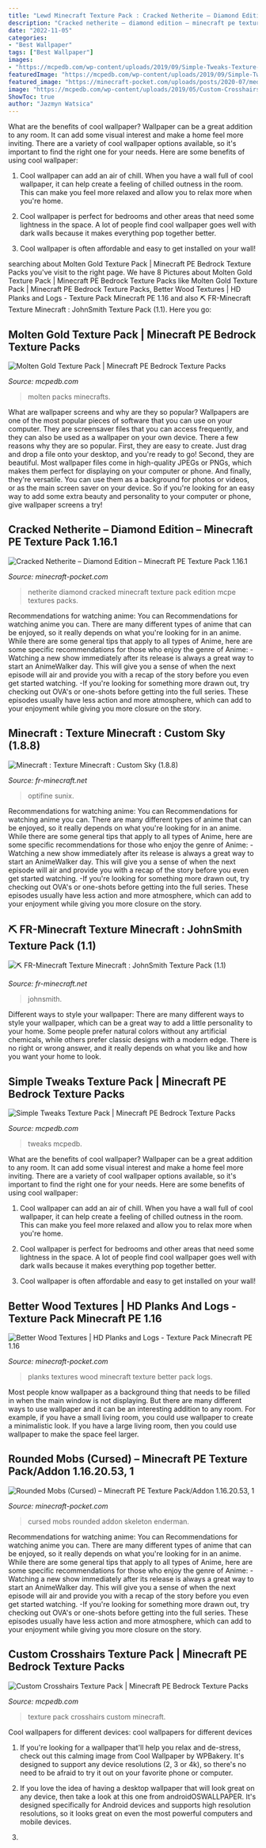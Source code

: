 ```yaml
---
title: "Lewd Minecraft Texture Pack : Cracked Netherite – Diamond Edition – Minecraft Pe Texture Pack 1.16.1"
description: "Cracked netherite – diamond edition – minecraft pe texture pack 1.16.1"
date: "2022-11-05"
categories:
- "Best Wallpaper"
tags: ["Best Wallpaper"]
images:
- "https://mcpedb.com/wp-content/uploads/2019/09/Simple-Tweaks-Texture-Pack4-1024x574.jpg"
featuredImage: "https://mcpedb.com/wp-content/uploads/2019/09/Simple-Tweaks-Texture-Pack4-1024x574.jpg"
featured_image: "https://minecraft-pocket.com/uploads/posts/2020-07/medium/1595491283_rounded-mobs-cursed-texture-pack_6.png"
image: "https://mcpedb.com/wp-content/uploads/2019/05/Custom-Crosshairs-Texture-Pack3-1024x573.jpg"
ShowToc: true
author: "Jazmyn Watsica"
---
```



What are the benefits of cool wallpaper?
Wallpaper can be a great addition to any room. It can add some visual interest and make a home feel more inviting. There are a variety of cool wallpaper options available, so it's important to find the right one for your needs. Here are some benefits of using cool wallpaper: 
1. Cool wallpaper can add an air of chill. When you have a wall full of cool wallpaper, it can help create a feeling of chilled outness in the room. This can make you feel more relaxed and allow you to relax more when you're home. 

2. Cool wallpaper is perfect for bedrooms and other areas that need some lightness in the space. A lot of people find cool wallpaper goes well with dark walls because it makes everything pop together better. 

3. Cool wallpaper is often affordable and easy to get installed on your wall!

	

		
searching about Molten Gold Texture Pack | Minecraft PE Bedrock Texture Packs you've visit to the right page. We have 8 Pictures about Molten Gold Texture Pack | Minecraft PE Bedrock Texture Packs like Molten Gold Texture Pack | Minecraft PE Bedrock Texture Packs, Better Wood Textures | HD Planks and Logs - Texture Pack Minecraft PE 1.16 and also ⛏️ FR-Minecraft Texture Minecraft : JohnSmith Texture Pack (1.1). Here you go:
		
    
## Molten Gold Texture Pack | Minecraft PE Bedrock Texture Packs

<img loading=lazy src="https://mcpedb.com/wp-content/uploads/2020/04/Molten-Gold-Texture-Pack5-2048x1065.jpg" onerror="this.onerror=null;this.src='https://tse2.mm.bing.net/th?id=OIP.Y59epuEXF2QiWpEabJ4PEgHaD2&amp;pid=15.1';" alt="Molten Gold Texture Pack | Minecraft PE Bedrock Texture Packs">

_Source: mcpedb.com_

>molten packs minecrafts. 

	

What are wallpaper screens and why are they so popular?
Wallpapers are one of the most popular pieces of software that you can use on your computer. They are screensaver files that you can access frequently, and they can also be used as a wallpaper on your own device. There a few reasons why they are so popular. First, they are easy to create. Just drag and drop a file onto your desktop, and you're ready to go! Second, they are beautiful. Most wallpaper files come in high-quality JPEGs or PNGs, which makes them perfect for displaying on your computer or phone. And finally, they're versatile. You can use them as a background for photos or videos, or as the main screen saver on your device. So if you're looking for an easy way to add some extra beauty and personality to your computer or phone, give wallpaper screens a try!

    
## Cracked Netherite – Diamond Edition – Minecraft PE Texture Pack 1.16.1

<img loading=lazy src="https://minecraft-pocket.com/uploads/posts/2020-07/1593720810_cracked-netherite-diamond-edition_4.png" onerror="this.onerror=null;this.src='https://tse3.mm.bing.net/th?id=OIP.PonwT9bOQxf2q71BbXuHOQHaDt&amp;pid=15.1';" alt="Cracked Netherite – Diamond Edition – Minecraft PE Texture Pack 1.16.1">

_Source: minecraft-pocket.com_

>netherite diamond cracked minecraft texture pack edition mcpe textures packs. 

	

Recommendations for watching anime: You can
Recommendations for watching anime you can. There are many different types of anime that can be enjoyed, so it really depends on what you're looking for in an anime. While there are some general tips that apply to all types of Anime, here are some specific recommendations for those who enjoy the genre of Anime: 
-Watching a new show immediately after its release is always a great way to start an AnimeWalker day. This will give you a sense of when the next episode will air and provide you with a recap of the story before you even get started watching. 
-If you're looking for something more drawn out, try checking out OVA's or one-shots before getting into the full series. These episodes usually have less action and more atmosphere, which can add to your enjoyment while giving you more closure on the story.

    
## Minecraft : Texture Minecraft : Custom Sky (1.8.8)

<img loading=lazy src="http://fr-minecraft.net/upload/textures/images/fr-minecraft_texture_OX27_m37ubq0.png" onerror="this.onerror=null;this.src='https://tse3.mm.bing.net/th?id=OIP.HL3XwuTmb687_EzMztfe1gHaEc&amp;pid=15.1';" alt="Minecraft : Texture Minecraft : Custom Sky (1.8.8)">

_Source: fr-minecraft.net_

>optifine sunix. 

	

Recommendations for watching anime: You can
Recommendations for watching anime you can. There are many different types of anime that can be enjoyed, so it really depends on what you're looking for in an anime. While there are some general tips that apply to all types of Anime, here are some specific recommendations for those who enjoy the genre of Anime: 
-Watching a new show immediately after its release is always a great way to start an AnimeWalker day. This will give you a sense of when the next episode will air and provide you with a recap of the story before you even get started watching. 
-If you're looking for something more drawn out, try checking out OVA's or one-shots before getting into the full series. These episodes usually have less action and more atmosphere, which can add to your enjoyment while giving you more closure on the story.

    
## ⛏️ FR-Minecraft Texture Minecraft : JohnSmith Texture Pack (1.1)

<img loading=lazy src="https://fr-minecraft.net/upload/textures/images/fr-minecraft_texture_TS0U_2012-02-17_00.09.03.png" onerror="this.onerror=null;this.src='https://tse3.mm.bing.net/th?id=OIP.KUwuKzldr3mLQbi4zR3x5wHaEW&amp;pid=15.1';" alt="⛏️ FR-Minecraft Texture Minecraft : JohnSmith Texture Pack (1.1)">

_Source: fr-minecraft.net_

>johnsmith. 

	

Different ways to style your wallpaper:
There are many different ways to style your wallpaper, which can be a great way to add a little personality to your home. Some people prefer natural colors without any artificial chemicals, while others prefer classic designs with a modern edge. There is no right or wrong answer, and it really depends on what you like and how you want your home to look.

    
## Simple Tweaks Texture Pack | Minecraft PE Bedrock Texture Packs

<img loading=lazy src="https://mcpedb.com/wp-content/uploads/2019/09/Simple-Tweaks-Texture-Pack4-1024x574.jpg" onerror="this.onerror=null;this.src='https://tse2.mm.bing.net/th?id=OIP.bXF6TCSWqDOEB0GEV7w2sgHaEJ&amp;pid=15.1';" alt="Simple Tweaks Texture Pack | Minecraft PE Bedrock Texture Packs">

_Source: mcpedb.com_

>tweaks mcpedb. 

	

What are the benefits of cool wallpaper?
Wallpaper can be a great addition to any room. It can add some visual interest and make a home feel more inviting. There are a variety of cool wallpaper options available, so it's important to find the right one for your needs. Here are some benefits of using cool wallpaper: 
1. Cool wallpaper can add an air of chill. When you have a wall full of cool wallpaper, it can help create a feeling of chilled outness in the room. This can make you feel more relaxed and allow you to relax more when you're home. 

2. Cool wallpaper is perfect for bedrooms and other areas that need some lightness in the space. A lot of people find cool wallpaper goes well with dark walls because it makes everything pop together better. 

3. Cool wallpaper is often affordable and easy to get installed on your wall!

    
## Better Wood Textures | HD Planks And Logs - Texture Pack Minecraft PE 1.16

<img loading=lazy src="https://minecraft-pocket.com/uploads/posts/2021-01/medium/1611912369_better-wood-textures-hd-planks-and-logs_5.png" onerror="this.onerror=null;this.src='https://tse1.mm.bing.net/th?id=OIP.-unhADbV9o4yzl6oIG84JgAAAA&amp;pid=15.1';" alt="Better Wood Textures | HD Planks and Logs - Texture Pack Minecraft PE 1.16">

_Source: minecraft-pocket.com_

>planks textures wood minecraft texture better pack logs. 

	

Most people know wallpaper as a background thing that needs to be filled in when the main window is not displaying. But there are many different ways to use wallpaper and it can be an interesting addition to any room. For example, if you have a small living room, you could use wallpaper to create a minimalistic look. If you have a large living room, then you could use wallpaper to make the space feel larger.

    
## Rounded Mobs (Cursed) – Minecraft PE Texture Pack/Addon 1.16.20.53, 1

<img loading=lazy src="https://minecraft-pocket.com/uploads/posts/2020-07/medium/1595491283_rounded-mobs-cursed-texture-pack_6.png" onerror="this.onerror=null;this.src='https://tse1.mm.bing.net/th?id=OIP.hLkFgpkmJHKtQRp8AMLr5QAAAA&amp;pid=15.1';" alt="Rounded Mobs (Cursed) – Minecraft PE Texture Pack/Addon 1.16.20.53, 1">

_Source: minecraft-pocket.com_

>cursed mobs rounded addon skeleton enderman. 

	

Recommendations for watching anime: You can
Recommendations for watching anime you can. There are many different types of anime that can be enjoyed, so it really depends on what you're looking for in an anime. While there are some general tips that apply to all types of Anime, here are some specific recommendations for those who enjoy the genre of Anime: 
-Watching a new show immediately after its release is always a great way to start an AnimeWalker day. This will give you a sense of when the next episode will air and provide you with a recap of the story before you even get started watching. 
-If you're looking for something more drawn out, try checking out OVA's or one-shots before getting into the full series. These episodes usually have less action and more atmosphere, which can add to your enjoyment while giving you more closure on the story.

    
## Custom Crosshairs Texture Pack | Minecraft PE Bedrock Texture Packs

<img loading=lazy src="https://mcpedb.com/wp-content/uploads/2019/05/Custom-Crosshairs-Texture-Pack3-1024x573.jpg" onerror="this.onerror=null;this.src='https://tse4.mm.bing.net/th?id=OIP.SI1vKfUoWDpkbE_hNv5pYAHaEJ&amp;pid=15.1';" alt="Custom Crosshairs Texture Pack | Minecraft PE Bedrock Texture Packs">

_Source: mcpedb.com_

>texture pack crosshairs custom minecraft. 

	

Cool wallpapers for different devices:
cool wallpapers for different devices 

1. If you're looking for a wallpaper that'll help you relax and de-stress, check out this calming image from Cool Wallpaper by WPBakery. It's designed to support any device resolutions (2, 3 or 4k), so there's no need to be afraid to try it out on your favorite phone or computer.

2. If you love the idea of having a desktop wallpaper that will look great on any device, then take a look at this one from androidOSWALLPAPER. It's designed specifically for Android devices and supports high resolution resolutions, so it looks great on even the most powerful computers and mobile devices.

3.

